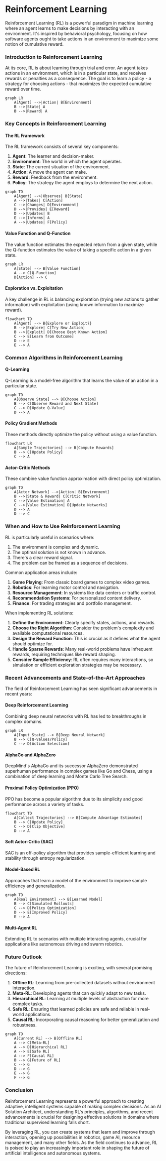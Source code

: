 # Reinforcement Learning

Reinforcement Learning (RL) is a powerful paradigm in machine learning where an agent learns to make decisions by interacting with an environment. It's inspired by behavioral psychology, focusing on how software agents ought to take actions in an environment to maximize some notion of cumulative reward.

### Introduction to Reinforcement Learning

At its core, RL is about learning through trial and error. An agent takes actions in an environment, which is in a particular state, and receives rewards or penalties as a consequence. The goal is to learn a policy - a strategy for choosing actions - that maximizes the expected cumulative reward over time.

```mermaid
graph LR
    A[Agent] -->|Action| B[Environment]
    B -->|State| A
    B -->|Reward| A
```

### Key Concepts in Reinforcement Learning

#### The RL Framework

The RL framework consists of several key components:

1. **Agent**: The learner and decision-maker.
2. **Environment**: The world in which the agent operates.
3. **State**: The current situation of the environment.
4. **Action**: A move the agent can make.
5. **Reward**: Feedback from the environment.
6. **Policy**: The strategy the agent employs to determine the next action.

```mermaid
graph TD
    A[Agent] -->|Observes| B[State]
    A -->|Takes| C[Action]
    C -->|Changes| D[Environment]
    D -->|Provides| E[Reward]
    D -->|Updates| B
    E -->|Informs| A
    A -->|Updates| F[Policy]
```

#### Value Function and Q-Function

The value function estimates the expected return from a given state, while the Q-function estimates the value of taking a specific action in a given state.

```mermaid
graph LR
    A[State] --> B[Value Function]
    A --> C[Q-Function]
    D[Action] --> C
```

#### Exploration vs. Exploitation

A key challenge in RL is balancing exploration (trying new actions to gather information) with exploitation (using known information to maximize reward).

```mermaid
flowchart TD
    A[Agent] --> B{Explore or Exploit?}
    B -->|Explore| C[Try New Action]
    B -->|Exploit| D[Choose Best Known Action]
    C --> E[Learn from Outcome]
    D --> E
    E --> A
```

### Common Algorithms in Reinforcement Learning

#### Q-Learning

Q-Learning is a model-free algorithm that learns the value of an action in a particular state.

```mermaid
graph TD
    A[Observe State] --> B[Choose Action]
    B --> C[Observe Reward and Next State]
    C --> D[Update Q-Value]
    D --> A
```

#### Policy Gradient Methods

These methods directly optimize the policy without using a value function.

```mermaid
flowchart LR
    A[Sample Trajectories] --> B[Compute Rewards]
    B --> C[Update Policy]
    C --> A
```

#### Actor-Critic Methods

These combine value function approximation with direct policy optimization.

```mermaid
graph TD
    A[Actor Network] -->|Action| B[Environment]
    B -->|State & Reward| C[Critic Network]
    C -->|Value Estimation| A
    C -->|Value Estimation| D[Update Networks]
    D --> A
    D --> C
```

### When and How to Use Reinforcement Learning

RL is particularly useful in scenarios where:

1. The environment is complex and dynamic.
2. The optimal solution is not known in advance.
3. There's a clear reward signal.
4. The problem can be framed as a sequence of decisions.

Common application areas include:

1. **Game Playing**: From classic board games to complex video games.
2. **Robotics**: For learning motor control and navigation.
3. **Resource Management**: In systems like data centers or traffic control.
4. **Recommendation Systems**: For personalized content delivery.
5. **Finance**: For trading strategies and portfolio management.

When implementing RL solutions:

1. **Define the Environment**: Clearly specify states, actions, and rewards.
2. **Choose the Right Algorithm**: Consider the problem's complexity and available computational resources.
3. **Design the Reward Function**: This is crucial as it defines what the agent should optimize for.
4. **Handle Sparse Rewards**: Many real-world problems have infrequent rewards, requiring techniques like reward shaping.
5. **Consider Sample Efficiency**: RL often requires many interactions, so simulation or efficient exploration strategies may be necessary.

### Recent Advancements and State-of-the-Art Approaches

The field of Reinforcement Learning has seen significant advancements in recent years:

#### Deep Reinforcement Learning

Combining deep neural networks with RL has led to breakthroughs in complex domains.

```mermaid
graph LR
    A[Input State] --> B[Deep Neural Network]
    B --> C[Q-Values/Policy]
    C --> D[Action Selection]
```

#### AlphaGo and AlphaZero

DeepMind's AlphaGo and its successor AlphaZero demonstrated superhuman performance in complex games like Go and Chess, using a combination of deep learning and Monte Carlo Tree Search.

#### Proximal Policy Optimization (PPO)

PPO has become a popular algorithm due to its simplicity and good performance across a variety of tasks.

```mermaid
flowchart TD
    A[Collect Trajectories] --> B[Compute Advantage Estimates]
    B --> C[Update Policy]
    C --> D[Clip Objective]
    D --> A
```

#### Soft Actor-Critic (SAC)

SAC is an off-policy algorithm that provides sample-efficient learning and stability through entropy regularization.

#### Model-Based RL

Approaches that learn a model of the environment to improve sample efficiency and generalization.

```mermaid
graph TD
    A[Real Environment] --> B[Learned Model]
    B --> C[Simulated Rollouts]
    C --> D[Policy Optimization]
    D --> E[Improved Policy]
    E --> A
```

#### Multi-Agent RL

Extending RL to scenarios with multiple interacting agents, crucial for applications like autonomous driving and swarm robotics.

### Future Outlook

The future of Reinforcement Learning is exciting, with several promising directions:

1. **Offline RL**: Learning from pre-collected datasets without environment interaction.
2. **Meta-RL**: Developing agents that can quickly adapt to new tasks.
3. **Hierarchical RL**: Learning at multiple levels of abstraction for more complex tasks.
4. **Safe RL**: Ensuring that learned policies are safe and reliable in real-world applications.
5. **Causal RL**: Incorporating causal reasoning for better generalization and robustness.

```mermaid
graph TD
    A[Current RL] --> B[Offline RL]
    A --> C[Meta-RL]
    A --> D[Hierarchical RL]
    A --> E[Safe RL]
    A --> F[Causal RL]
    B --> G[Future of RL]
    C --> G
    D --> G
    E --> G
    F --> G
```

### Conclusion

Reinforcement Learning represents a powerful approach to creating adaptive, intelligent systems capable of making complex decisions. As an AI Solution Architect, understanding RL's principles, algorithms, and recent advancements is crucial for designing effective solutions in domains where traditional supervised learning falls short.

By leveraging RL, you can create systems that learn and improve through interaction, opening up possibilities in robotics, game AI, resource management, and many other fields. As the field continues to advance, RL is poised to play an increasingly important role in shaping the future of artificial intelligence and autonomous systems.